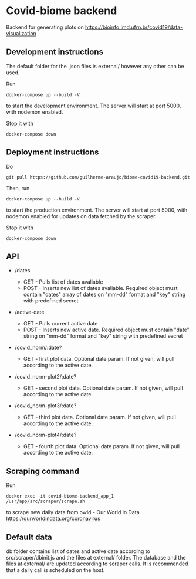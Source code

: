 # Covid-biome backend

Backend for generating plots on https://bioinfo.imd.ufrn.br/covid19/data-visualization

## Development instructions


The default folder for the .json files is external/ however any other can be used.

Run 

    docker-compose up --build -V

to start the development environment. The server will start at port 5000, with nodemon enabled.

Stop it with

    docker-compose down

## Deployment instructions

Do

    git pull https://github.com/guilherme-araujo/biome-covid19-backend.git


Then, run 

    docker-compose up --build -V

to start the production environment. The server will start at port 5000, with nodemon enabled for updates on data fetched by the scraper.

Stop it with

    docker-compose down

## API

* /dates
    
    * GET - Pulls list of dates avaliable 
    * POST - Inserts new list of dates avaliable. Required object must contain "dates" array of dates on "mm-dd" format and "key" string with predefined secret 

* /active-date

    * GET - Pulls current active date
    * POST - Inserts new active date. Required object must contain "date" string on "mm-dd" format and "key" string with predefined secret

* /covid_norm/:date?

    * GET - first plot data. Optional date param. If not given, will pull according to the active date.

* /covid_norm-plot2/:date?

    * GET - second plot data. Optional date param. If not given, will pull according to the active date.

* /covid_norm-plot3/:date?

    * GET - third plot data. Optional date param. If not given, will pull according to the active date.

* /covid_norm-plot4/:date?

    * GET - fourth plot data. Optional date param. If not given, will pull according to the active date.

## Scraping command

Run 

    docker exec -it covid-biome-backend_app_1 /usr/app/src/scraper/scrape.sh 
    
to scrape new daily data from owid - Our World in Data https://ourworldindata.org/coronavirus


## Default data

db folder contains list of dates and active date according to src/scraper/dbinit.js and the files at external/ folder. The database and the files at external/ are updated according to scraper calls. It is recommended that a daily call is scheduled on the host.
